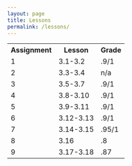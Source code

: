 ```yaml
---
layout: page
title: Lessons
permalink: /lessons/
---
```


<table>
    <tr>
     <th>Assignment</th>
     <th>Lesson</th>
     <th>Grade</th>
    </tr>

<tr>
        <td>
            1
        </td>
        <td>
            3.1-3.2
        </td>
        <td>
            .9/1
        </td>
    </tr>

<tr>

<tr>
        <td>
            2
        </td>
        <td>
            3.3-3.4
        </td>
        <td>
            n/a
        </td>
    </tr>

<tr>

<tr>
        <td>
            3
        </td>
        <td>
            3.5-3.7
        </td>
        <td>
            .9/1
        </td>
    </tr>

<tr>

<tr>
        <td>
            4
        </td>
        <td>
            3.8-3.10
        </td>
        <td>
            .9/1
        </td>
    </tr>

<tr>

<tr>
        <td>
            5
        </td>
        <td>
            3.9-3.11
        </td>
        <td>
            .9/1
        </td>
    </tr>

<tr>

<tr>
        <td>
            6
        </td>
        <td>
            3.12-3.13
        </td>
        <td>
            .9/1
        </td>
    </tr>

<tr>

<tr>
        <td>
            7
        </td>
        <td>
            3.14-3.15
        </td>
        <td>
            .95/1
        </td>
    </tr>

<tr>

<tr>
        <td>
            8
        </td>
        <td>
            3.16
        </td>
        <td>
            .8
        </td>
    </tr>

<tr>

<tr>
        <td>
            9
        </td>
        <td>
            3.17-3.18
        </td>
        <td>
            .87
        </td>
    </tr>

<tr>

</table>
